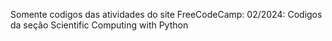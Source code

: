 Somente codigos das atividades do site FreeCodeCamp:
  02/2024: Codigos da seção Scientific Computing with Python
